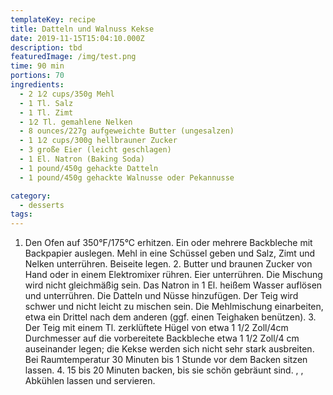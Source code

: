 ```yaml
---
templateKey: recipe
title: Datteln und Walnuss Kekse
date: 2019-11-15T15:04:10.000Z
description: tbd
featuredImage: /img/test.png
time: 90 min
portions: 70
ingredients:
  - 2 1⁄2 cups/350g Mehl
  - 1 Tl. Salz
  - 1 Tl. Zimt
  - 1⁄2 Tl. gemahlene Nelken
  - 8 ounces/227g aufgeweichte Butter (ungesalzen)
  - 1 1⁄2 cups/300g hellbrauner Zucker
  - 3 große Eier (leicht geschlagen)
  - 1 El. Natron (Baking Soda)
  - 1 pound/450g gehackte Datteln
  - 1 pound/450g gehackte Walnusse oder Pekannusse

category:
  - desserts
tags:
---
```


1. Den Ofen auf 350°F/175°C erhitzen. Ein oder mehrere Backbleche mit Backpapier auslegen. Mehl in eine Schüssel geben und Salz, Zimt und Nelken unterrühren. Beiseite legen. 2. Butter und braunen Zucker von Hand oder in einem Elektromixer rühren. Eier unterrühren. Die Mischung wird nicht gleichmäßig sein. Das Natron in 1 El. heißem Wasser auflösen und unterrühren. Die Datteln und Nüsse hinzufügen. Der Teig wird schwer und nicht leicht zu mischen sein. Die Mehlmischung einarbeiten, etwa ein Drittel nach dem anderen (ggf. einen Teighaken benützen). 3. Der Teig mit einem Tl. zerklüftete Hügel von etwa 1 1/2 Zoll/4cm Durchmesser auf die vorbereitete Backbleche etwa 1 1/2 Zoll/4 cm auseinander legen; die Kekse werden sich nicht sehr stark ausbreiten. Bei Raumtemperatur 30 Minuten bis 1 Stunde vor dem Backen sitzen lassen. 4. 15 bis 20 Minuten backen, bis sie schön gebräunt sind. , , Abkühlen lassen und servieren.
